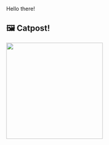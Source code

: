 Hello there!



## 🖼️ Catpost!

<sub>
    <img src="https://cdn2.thecatapi.com/images/90.gif" height="256">
</sub>

